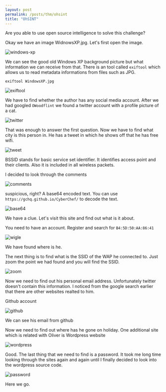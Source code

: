 ```yaml
---
layout: post
permalink: /posts/thm/ohsint
title: "OhSINT"
---
```


Are you able to use open source intelligence to solve this challenge?<br />

Okay we have an image WidnowsXP.jpg. Let's first open the image.

![windows-xp](/assets/images/thm/ohsint/windows-xp.png)

We can see the good old Windows XP background picture but what information we can receive from that. There is an tool called `exiftool` which allows us to read metadata informations from files such as JPG.

```
exiftool WindowsXP.jpg
```

![exiftool](/assets/images/thm/ohsint/exiftool.png)

We have to find whether the author has any social media account. After we had googled `OWoodflint` we found a twitter account with a profile picture of a cat. 

![twitter](/assets/images/thm/ohsint/twitter.png)

That was enough to answer the first question. Now we have to find what city is this person in. He has a tweet in which he shows off that he has free wifi.

![tweet](/assets/images/thm/ohsint/tweet.png)

BSSID stands for basic service set identifier. It identifies access point and their clients. Also it is included in all wireless packets. <br /> 

I decided to look through the comments

![comments](/assets/images/thm/ohsint/comments.png)

suspicious, right? A base64 encoded text. You can use `https://gchq.github.io/CyberChef/` to decode the text.

![base64](/assets/images/thm/ohsint/base64.png)

We have a clue. Let's visit this site and find out what is it about. <br />

You need to have an account. Register and search for `B4:5D:50:AA:86:41`

![wigle](/assets/images/thm/ohsint/wigle.png)

We have found where is he. <br />

The next thing is to find what is the SSID of the WAP he connected to. Just zoom the point we had found and you will find the SSID.

![zoom](/assets/images/thm/ohsint/zoom.png)

Now we need to find out his personal email address. Unfortunately twitter doesn't contain this information. I noticed from the google search earlier that there are other websites realted to him.<br /> 

Github account

![github](/assets/images/thm/ohsint/github.png)

We can see his email from github <br /> 

Now we need to find out where has he gone on holiday. One additional site which is related with Oliver is Wordpress website

![wordpress](/assets/images/thm/ohsint/wordpress.png)

Good. The last thing that we need to find is a password. It took me long time looking through the sites again and again until I finally decided to look into the wordpress source code. 

![password](/assets/images/thm/ohsint/password.png)

Here we go.